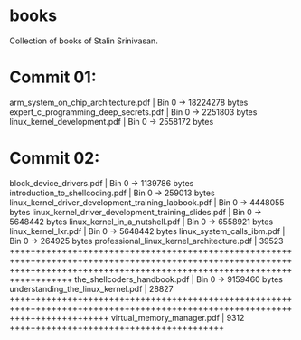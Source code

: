 books
=====

Collection of books of Stalin Srinivasan.

Commit 01:
=========
 arm_system_on_chip_architecture.pdf   | Bin 0 -> 18224278 bytes
 expert_c_programming_deep_secrets.pdf | Bin 0 -> 2251803 bytes
 linux_kernel_development.pdf          | Bin 0 -> 2558172 bytes

Commit 02:
=========
 block_device_drivers.pdf                             |   Bin 0 -> 1139786 bytes
 introduction_to_shellcoding.pdf                      |   Bin 0 -> 259013 bytes
 linux_kernel_driver_development_training_labbook.pdf |   Bin 0 -> 4448055 bytes
 linux_kernel_driver_development_training_slides.pdf  |   Bin 0 -> 5648442 bytes
 linux_kernel_in_a_nutshell.pdf                       |   Bin 0 -> 6558921 bytes
 linux_kernel_lxr.pdf                                 |   Bin 0 -> 5648442 bytes
 linux_system_calls_ibm.pdf                           |   Bin 0 -> 264925 bytes
 professional_linux_kernel_architecture.pdf           | 39523 ++++++++++++++++++++++++++++++++++++++++++++++++++++++++++++++++++++++++++++++++++++++++++++++++++++++++++++++++++++++++++++++++++++++++++++++++++++++++++++++++++++++++++++++
 the_shellcoders_handbook.pdf                         |   Bin 0 -> 9159460 bytes
 understanding_the_linux_kernel.pdf                   | 28827 +++++++++++++++++++++++++++++++++++++++++++++++++++++++++++++++++++++++++++++++++++++++++++++++++++++++++++++++++++++++++++++++
 virtual_memory_manager.pdf                           |  9312 +++++++++++++++++++++++++++++++++++++++++

